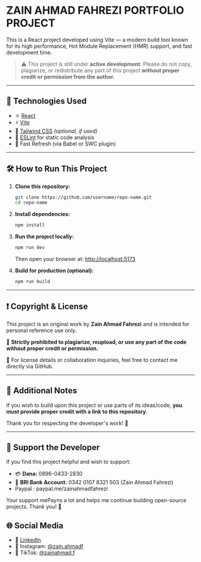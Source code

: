# ZAIN AHMAD FAHREZI PORTFOLIO PROJECT

This is a React project developed using Vite — a modern build tool known for its high performance, Hot Module Replacement (HMR) support, and fast development time.

> ⚠️ This project is still under **active development**. Please do not copy, plagiarize, or redistribute any part of this project **without proper credit or permission from the author.**

---

## 📆 Technologies Used

* ⚛️ [React](https://react.dev/)
* ⚡ [Vite](https://vitejs.dev/)
* 💨 [Tailwind CSS](https://tailwindcss.com/) *(optional, if used)*
* 🧪 [ESLint](https://eslint.org/) for static code analysis
* 🔄 Fast Refresh (via Babel or SWC plugin)

---

## 🛠️ How to Run This Project

1. **Clone this repository:**

   ```bash
   git clone https://github.com/username/repo-name.git
   cd repo-name
   ```

2. **Install dependencies:**

   ```bash
   npm install
   ```

3. **Run the project locally:**

   ```bash
   npm run dev
   ```

   Then open your browser at: [http://localhost:5173](http://localhost:5173)

4. **Build for production (optional):**

   ```bash
   npm run build
   ```

---

## ❗ Copyright & License

This project is an original work by **Zain Ahmad Fahrezi** and is intended for personal reference use only.

🚫 **Strictly prohibited to plagiarize, reupload, or use any part of the code without proper credit or permission.**

📄 For license details or collaboration inquiries, feel free to contact me directly via GitHub.

---

## 📌 Additional Notes

If you wish to build upon this project or use parts of its ideas/code, **you must provide proper credit with a link to this repository**.

Thank you for respecting the developer's work! 🙏

---

## 💖 Support the Developer

If you find this project helpful and wish to support:

* 💳 **Dana:** 0896-0433-2830
* 🏦 **BRI Bank Account:** 0342 0107 8321 503 (Zain Ahmad Fahrezi)
* Paypal : paypal.me/zainahmadfahrezi

Your support mePayns a lot and helps me continue building open-source projects. Thank you! 🙌

## 🌐 Social Media

* 💼 [LinkedIn](https://www.linkedin.com/in/zainahmadfahrezi)
* 📸 Instagram: [@zain.ahmadf](https://www.instagram.com/zain.ahmadf)
* 🎥 TikTok: [@zainahmad.f](https://www.tiktok.com/@zainahmad.f)
